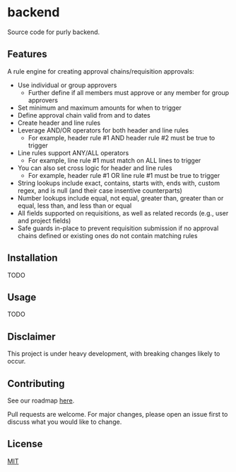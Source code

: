 # backend

Source code for purly backend.

## Features

A rule engine for creating approval chains/requisition approvals:

- Use individual or group approvers
    - Further define if all members must approve or any member for group approvers
- Set minimum and maximum amounts for when to trigger
- Define approval chain valid from and to dates
- Create header and line rules
- Leverage AND/OR operators for both header and line rules
    - For example, header rule #1 AND header rule #2 must be true to trigger
- Line rules support ANY/ALL operators
    - For example, line rule #1 must match on ALL lines to trigger
- You can also set cross logic for header and line rules
    - For example, header rule #1 OR line rule #1 must be true to trigger
- String lookups include exact, contains, starts with, ends with, custom regex, and is null (and their case insentive counterparts)
- Number lookups include equal, not equal, greater than, greater than or equal, less than, and less than or equal
- All fields supported on requisitions, as well as related records (e.g., user and project fields)
- Safe guards in-place to prevent requisition submission if no approval chains defined or existing ones do not contain matching rules

## Installation

TODO

## Usage

TODO

## Disclaimer

This project is under heavy development, with breaking changes likely to occur.

## Contributing

See our roadmap [here](https://github.com/orgs/getpurly/projects/3).

Pull requests are welcome. For major changes, please open an issue first to discuss what you would like to change.

## License

[MIT](https://github.com/getpurly/backend/blob/main/LICENSE)
